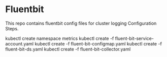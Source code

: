 # Fluentbit
This repo contains fluentbit config files for cluster logging
Configuration Steps.

kubectl create namespace metrics
kubectl create -f fluent-bit-service-account.yaml
kubectl create -f fluent-bit-configmap.yaml
kubectl create -f fluent-bit-ds.yaml
kubectl create -f fluent-bit-collector.yaml
